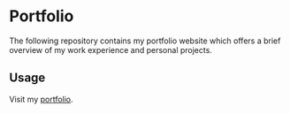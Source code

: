 # Portfolio 

The following repository contains my portfolio website which offers a brief overview of my work experience and personal projects.

## Usage 

Visit my [portfolio](https://vahido9.github.io/portfolio/).